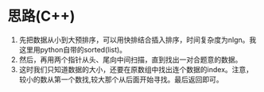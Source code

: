 # 思路(C++)

1. 先把数据从小到大预排序，可以用快排结合插入排序，时间复杂度为nlgn。我这里用python自带的sorted(list)。    
2. 然后，再用两个指针从头、尾向中间扫描，直到找出一对合题意的数据。  
3. 这时我们只知道数据的大小，还要在原数组中找出连个数据的index。注意，较小的数从第一个数找,较大那个从后面开始寻找。最后返回即可。
